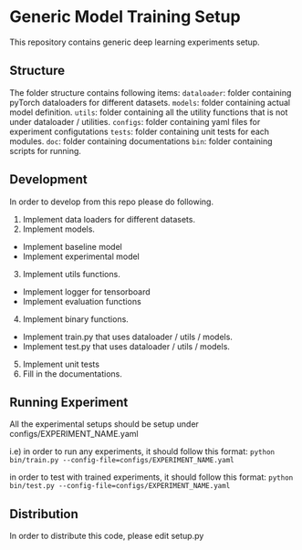 # Generic Model Training Setup
This repository contains generic deep learning experiments setup.
## Structure
The folder structure contains following items:
`dataloader`: folder containing pyTorch dataloaders for different datasets. 
`models`: folder containing actual model definition.
`utils`: folder containing all the utility functions that is not under dataloader / utilities.
`configs`: folder containing yaml files for experiment configutations
`tests`: folder containing unit tests for each modules.
`doc`: folder containing documentations
`bin`: folder containing scripts for running.

## Development
In order to develop from this repo please do following.

1. Implement data loaders for different datasets.
2. Implement models.
  - Implement baseline model
  - Implement experimental model
3. Implement utils functions.
  - Implement logger for tensorboard
  - Implement evaluation functions
4. Implement binary functions.
  - Implement train.py that uses dataloader / utils / models.
  - Implement test.py that uses dataloader / utils / models.
5. Implement unit tests
6. Fill in the documentations.

## Running Experiment
All the experimental setups should be setup under configs/EXPERIMENT_NAME.yaml

i.e) in order to run any experiments, it should follow this format:
`python bin/train.py --config-file=configs/EXPERIMENT_NAME.yaml`

in order to test with trained experiments, it should follow this format:
`python bin/test.py --config-file=configs/EXPERIMENT_NAME.yaml`

## Distribution
In order to distribute this code, please edit setup.py

